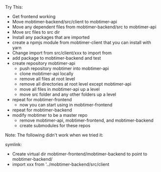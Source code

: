 Try This:

- Get frontend working
- Move mobtimer-backend/src/client to mobtimer-api
- Move any dependent files from mobtimer-backend/src to mobtimer-api
- Move src files to src dir
- Install any packages that are imported
- create a npmjs module from mobtimer-client that you can install with yarn
- Change import from src/client/xxx to import from <package name>
- add package to mobtimer-backend and test
- create repository mobtimer-api
  - push repository mobtimer into mobtimer-api
  - clone mobtimer-api locally
  - remove all files at root level
  - remove all directories at root level except mobtimer-api
  - move all files in mobtimer-api up a level
  - move src folder and any other folders up a level
- repeat for mobtimer-frontend
  - now you can start using in mobtimer-frontend
- repeat for mobtimer-backend
- modify mobtimer to be a master repo
  - remove mobtimer-api, mobtimer-frontend, and mobtimer-backend
  - create submodules for these repos

Note: The following didn't work when we tried it:

symlink:

- Create virtual dir mobtimer-frontend/mobtimer-backend to point to mobtimer-backend/
- import xxx from '../mobtimer-backend/src/client
